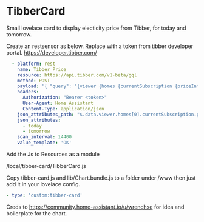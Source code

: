 # TibberCard

Small lovelace card to display electicity price from Tibber, for today and tomorrow.

Create an restsensor as below. Replace <token> with a token from tibber developer portal. https://developer.tibber.com/

```yaml
  - platform: rest
    name: Tibber Price
    resource: https://api.tibber.com/v1-beta/gql
    method: POST
    payload: '{ "query": "{viewer {homes {currentSubscription {priceInfo {today {total} tomorrow {total}}}}}}"}'
    headers:
      Authorization: "Bearer <token>"
      User-Agent: Home Assistant
      Content-Type: application/json
    json_attributes_path: "$.data.viewer.homes[0].currentSubscription.priceInfo"
    json_attributes:
      - today
      - tomorrow
    scan_interval: 14400
    value_template: 'OK'
```
Add the Js to Resources as a module

/local/tibber-card/TibberCard.js

Copy tibber-card.js and lib/Chart.bundle.js to a folder under /www then just add it in your lovelace config.

```yaml
- type: 'custom:tibber-card'
```



Creds to https://community.home-assistant.io/u/wrenchse for idea and boilerplate for the chart.
